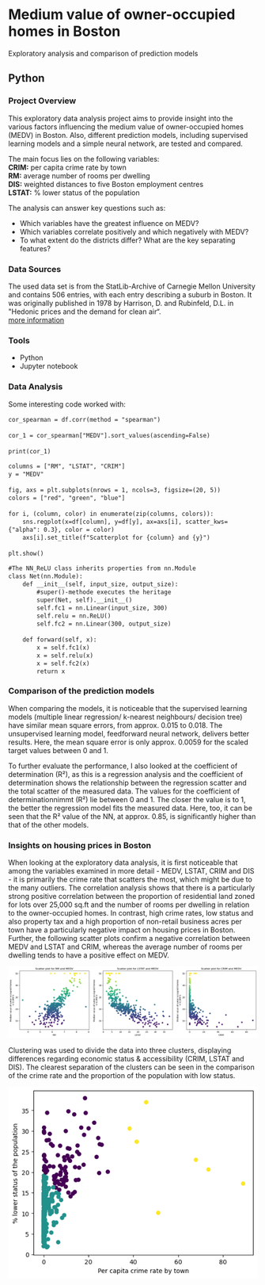 # Medium value of owner-occupied homes in Boston 
Exploratory analysis and comparison of prediction models
## Python
### Project Overview
This exploratory data analysis project aims to provide insight into the various factors influencing the medium value of owner-occupied homes (MEDV) in Boston. Also, different prediction models, including supervised learning models and a simple neural network, are tested and compared.

The main focus lies on the following variables:  
**CRIM:** per capita crime rate by town  
**RM:** average number of rooms per dwelling  
**DIS:** weighted distances to five Boston employment centres  
**LSTAT:** % lower status of the population

The analysis can answer key questions such as:
- Which variables have the greatest influence on MEDV?
- Which variables correlate positively and which negatively with MEDV?
- To what extent do the districts differ? What are the key separating features?

### Data Sources
The used data set is from the StatLib-Archive of Carnegie Mellon University and contains 506 entries, with each entry describing a suburb in Boston. It was originally
published in 1978 by Harrison, D. and Rubinfeld, D.L. in "Hedonic prices and the demand for clean air“.  
[more information](http://lib.stat.cmu.edu/datasets/boston)

### Tools
- Python
- Jupyter notebook


### Data Analysis
Some interesting code worked with:
```
cor_spearman = df.corr(method = "spearman")

cor_1 = cor_spearman["MEDV"].sort_values(ascending=False)

print(cor_1)
```
```
columns = ["RM", "LSTAT", "CRIM"]
y = "MEDV"

fig, axs = plt.subplots(nrows = 1, ncols=3, figsize=(20, 5))
colors = ["red", "green", "blue"]

for i, (column, color) in enumerate(zip(columns, colors)):
    sns.regplot(x=df[column], y=df[y], ax=axs[i], scatter_kws={"alpha": 0.3}, color = color)
    axs[i].set_title(f"Scatterplot for {column} and {y}")

plt.show()
```
```
#The NN_ReLU class inherits properties from nn.Module
class Net(nn.Module):
    def __init__(self, input_size, output_size):
        #super()-methode executes the heritage
        super(Net, self).__init__()
        self.fc1 = nn.Linear(input_size, 300)
        self.relu = nn.ReLU()
        self.fc2 = nn.Linear(300, output_size)

    def forward(self, x):
        x = self.fc1(x)
        x = self.relu(x)
        x = self.fc2(x)
        return x
```

### Comparison of the prediction models
When comparing the models, it is noticeable that the supervised learning models (multiple linear regression/ k-nearest neighbours/ decision tree) have similar mean square errors, from approx. 0.015 to 0.018. The unsupervised learning model, feedforward neural network, delivers better results. Here, the mean square error is only approx. 0.0059 for the scaled target values between 0 and 1.

To further evaluate the performance, I also looked at the coefficient of determination (R²), as this is a regression analysis and the coefficient of determination shows the relationship between the regression scatter and the total scatter of the measured data. The values for the coefficient of determinationnimmt (R²) lie between 0 and 1. The closer the value is to 1, the better the regression model fits the measured data. Here, too, it can be seen that the R² value of the NN, at approx. 0.85, is significantly higher than that of the other models.

### Insights on housing prices in Boston
When looking at the exploratory data analysis, it is first noticeable that among the variables examined in more detail - MEDV, LSTAT, CRIM and DIS - it is primarily the crime rate that scatters the most, which might be due to the many outliers. The correlation analysis shows that there is a particularly strong positive correlation between the proportion of residential land zoned for lots over 25,000 sq.ft and the number of rooms per dwelling in relation to the owner-occupied homes. In contrast, high crime rates, low status and also property tax and a high proportion of non-retail business acres per town have a particularly negative impact on housing prices in Boston. Further, the following scatter plots confirm a negative correlation between MEDV and LSTAT and CRIM, whereas the average number of rooms per dwelling tends to have a positive effect on MEDV.

![Scatterplots](Scatterplots_RM_LSTAT_CRIM.png)

Clustering was used to divide the data into three clusters, displaying differences regarding economic status & accessibility (CRIM, LSTAT and DIS). The clearest separation of the clusters can be seen in the comparison of the crime rate and the proportion of the population with low status.

![Scatterplot](Scatterplot_clusters.png)
